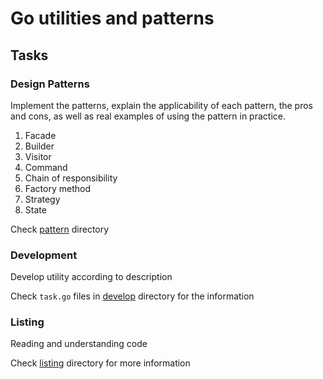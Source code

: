 # Go utilities and patterns

## Tasks

### Design Patterns

Implement the patterns, explain the applicability of each pattern, the pros and cons, as well as real examples of using the pattern in practice.

1. Facade 
2. Builder
3. Visitor
4. Command
5. Chain of responsibility
6. Factory method
7. Strategy
8. State

Check [pattern](pattern) directory

### Development

Develop utility according to description

Check `task.go` files in [develop](develop) directory for the information 

### Listing 

Reading and understanding code

Check [listing](listing) directory for more information